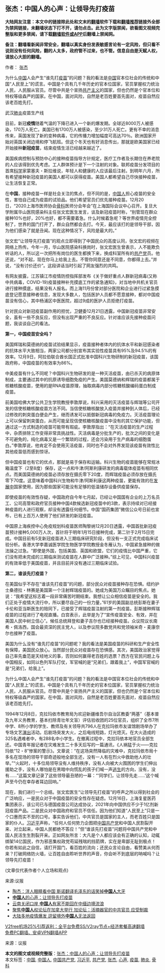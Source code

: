  <h2>张杰：中国人的心声：让领导先打疫苗</h2> <p class="notice"><b>大陆网友注意：本文中的链接除此处和文末的<a href="https://github.com/bannedbook/fanqiang" >翻墙</a>软件下载和<a href="https://github.com/killgcd/justmysocks/blob/master/README.md">翻墙推荐</a>链接外全部为禁网链接，未翻墙状态下打不开，请勿点击。此为文字版禁闻，欲看图文视频完整版和更多禁闻，请下载<a href="https://github.com/bannedbook/fanqiang">翻墙软件或APP</a>后翻墙上禁闻网。</p><p>备注：翻墙看新闻非常安全，翻墙以真实身份发表敏感言论有一定风险，但只看不说则没有任何风险，翻的人太多，政府管不过来，也不管。信息自由是天赋人权，请放心大胆的翻墙。</b></p>  <div class="entry"> <p>作者： <a href="https://www.bannedbook.org/bnews/tag/%e5%bc%a0%e6%9d%b0/" class="st_tag internal_tag" rel="tag" title="标签 张杰 下的日志">张杰</a></p> <p id="summary">为什么<span class='wp_keywordlink_affiliate'><a href="https://www.bannedbook.org/" title="中国" target="_blank">中国</a></span>人会产生“谁先打<a href="https://www.bannedbook.org/bnews/tag/%e7%96%ab%e8%8b%97/" class="st_tag internal_tag" rel="tag" title="标签 疫苗 下的日志">疫苗</a>”的问题？我的看法是<a href="https://www.bannedbook.org/bnews/tag/%E4%B8%AD%E5%9B%BD/" class="st_tag internal_tag" rel="tag" title="标签 中国 下的日志">中国</a>官本位社会的传统和中国“人民至上”的谎言。中国是个具有几千年历史的官本位国家，官员掌握权力统治人民，人民服从官员。尽管中共是个宣扬<span class='wp_keywordlink'><a href="https://www.bannedbook.org/forum2/topic6177.html" title="《共产主义的终极目的》" target="_blank">共产主义</a></span>的国家，但也仍然是个官本位和特权等级森严的国家。在中国，面对风险，自然是老百姓要首先面对，疫苗自然应该老百姓先打。</p> <p id="conimg">武汉<a href="https://www.bannedbook.org/bnews/tag/%e8%82%ba%e7%82%8e/" class="st_tag internal_tag" rel="tag" title="标签 肺炎 下的日志">肺炎</a>疫苗生产线</p> <p>目前，新冠<strong>疫情</strong>随着气温的下降已进入一个新的爆发期。全球近8000万人被感染，170万人死亡。美国已有1700万人被感染，至少31万人死亡。更有不幸的消息传来，英国发现了新的变种病毒，它的传播力增加幅度可高达70％。欧洲国家开始对英国关闭边境和停飞航班。但这个冬天也有好消息传出，那就是欧美国家已经开始接种<strong>新冠疫苗</strong>，结束疫情生活已经越来越近了。</p> <p>美国疾病控制与预防中心的接种疫苗指导方针规定，医疗工作者及长期住在养老院的人应该得到优先考虑。工人群体预计是下一个注射的对象。联邦疫苗分发项目的首席<span class='wp_keywordlink'><a href="https://www.bannedbook.org/forum11/topic309.html" title="禁片：“科学”的棍子" target="_blank">科学</a></span>家蒙塞夫・斯拉维说，年轻人和健康的人应该最后注射。到明年六月，所有希望接种新冠疫苗的美国人都可以获得疫苗。美国人都希望自己尽快接种疫苗，让生活恢复正常。</p> <p>在<strong>中国</strong>，接种疫苗一样是社会关注的焦点，但不同的是，<a href="https://www.bannedbook.org/bnews/tag/%e4%b8%ad%e5%9b%bd%e4%ba%ba/" class="st_tag internal_tag" rel="tag" title="标签 中国人 下的日志">中国人</a>担心疫苗的安全性，害怕自己成为疫苗的试验品。他们希望官员们优先接种疫苗。12月20日，“2020上海市医师协会<a href="https://www.bannedbook.org/bnews/tag/%e9%aa%a8%e7%a7%91/" class="st_tag internal_tag" rel="tag" title="标签 骨科 下的日志">骨科</a>医师分会年会”在上海国际会议中心召开。复旦大学附属华山医院感染科主任张文宏医生发言，谈及新冠疫苗时称，“别管现在群众接种10%也好，20%也好，都不需要着急。什么时候着急呢？等世界疫情完全控制了，世界的国门打开了，群众自然都会去打。今天，最应该打的是领导干部，因为他们感染了就是丑闻。现在这种情况下，风险是最大的。”</p>  <p>张文宏“让领导先打疫苗”的观点立即得到了中国民众的高度认同，张文宏的视频在网络上热传。今年一月，华山医院感染科换岗时，张文宏医生曾表示，人不能欺负听话的人，所以这一次把所有岗位的医生都换下来，换成科室所有的<a href="https://www.bannedbook.org/bnews/tag/%e5%85%b1%e4%ba%a7%e5%85%9a/" class="st_tag internal_tag" rel="tag" title="标签 共产党 下的日志">共产党</a>员。他还说，“对不起，现在你马上给我上去。不管你同意还是不同意，你都得上去。”并说，“没有讨价还价”。这段讲话当时引起了网友强烈的共鸣。</p> <p>有网友披露，江苏镇江市疫情防控指挥部发布《关于做好重点人群新冠病毒(又称中共病毒，COVID-19)疫苗接种补充摸底工作的紧急通知》，对当地中共机关官员进行接种摸底，结果没有人报名。而上海11月份曾对部分医院和企业进行过紧急摸底登记愿意接种者信息，发现大多数人，包括医护人员都不愿意接种，都对中国疫苗没有信心，其中杨浦区中医医院，超过9成的医护人员拒绝打疫苗。</p> <p>针对民众对新冠疫苗副作用的担忧，卫健委12月21日透露，中国新冠疫苗非常安全，虽有一些不良反应，但没有出现严重的不良反应。针对谁应该先接种疫苗问题，我谈谈自己的看法。</p> <p><strong>第一，中国疫苗安全吗？</strong></p> <p>美国辉瑞和莫德纳的疫苗试验结果显示，疫苗接种者体内的抗体水平和新冠感染者的抗体水平大致相当，两家公司都分别宣布其实验性疫苗具有95%及94.5%的有效率。12月9日，阿拉伯联合酋长国正式批准中国科兴生物研制的新冠疫苗，该国政府称，中国疫苗的有效率为86%。</p> <p>中美疫苗有什么不同呢？中国科兴生物研发的是一种灭活疫苗，由已杀灭的病原体制成，主要通过其中的抗原诱导细胞免疫的产生。美国莫德纳和辉瑞的疫苗都属于核糖核酸疫苗，使用的是RNA疫苗原理，抽取病毒内部分核糖核酸编码蛋白制成疫苗。</p>  <p>前美国哈佛大学公共卫生学院教授李敦厚说，科兴采用的灭活疫苗与辉瑞等公司开发的信使核糖核酸疫苗方法不同。当信使核糖核酸放入疫苗并接种到人体后，已经过修改的刺突蛋白便会产生，继而诱发可以抵御新冠病毒的免疫力。灭活疫苗理论上可以保留刺突蛋白，从而可能呈现信使核糖核酸疫苗中没有的其它保护功能，但通过这一方式制造的疫苗可能带有瑕疵。李敦厚指出：“在灭活疫苗的生产过程中，杂质排除工作变得非常具挑战性。灭活病毒是分批生产的，批次之间的变化是不可避免的，纯化病毒又是一个繁琐的过程，还会污染用于生产病毒的细胞蛋白。”李敦厚说，他肯定不会使用灭活疫苗，同时也不会对外界发现该疫苗有效性比其他疫苗低而感到惊讶。</p> <p>但中国疫苗也有它的优点，那就是易于保存和运输。科兴生物的疫苗能够在常规冰箱温度下（2至8度）保存，这一点和牛津/阿斯利康研发的病毒载体疫苗有相同优点。而美国莫德纳的疫苗必须存放在摄氏零下20度，而辉瑞疫苗必须存放在摄氏零下70度。这意味着中国科兴生物和牛津/阿斯利康这两种疫苗，更能有效的在<span class='wp_keywordlink'><a href="https://www.bannedbook.org/forum11/topic335.html" title="禁片：发展中出现的问题，只能靠发展解决？" target="_blank">发展中</a></span>国家使用，因为那些国家可能没有足够的低温储存设备供疫苗保存。</p> <p>即使疫苗的有效性存疑，中国政府自今年七月起，已经让中国国有企业的上万名员工、公司高管和政府官员接种中国4款候选新冠疫苗中的3款，表示持续对已经接种疫苗的人进行观察，却没有透露任何细节。中国“国药集团”微信公众号日前也宣布，已有上百万人使用了他们研发的新冠疫苗。</p> <p>中国原上海疾控中心免疫规划科疫苗医师陶黎纳12月20日透露，中国首批新冠疫苗预计接种5,000万人次，首针将于明年1月15日接种完成，第二针于2月15日完成。中国目前有5支新冠疫苗进入三期临床研究阶段，但没有一支正式完成临床试验分析。香港大学李嘉诚医学院生物医学学院教授金冬雁认为，中国紧急接种的做法操之过急。“即使是外国，包括美国、英国和欧盟，它们的疫情比中国严重，它们没有把未完成的三期临床测试疫苗在人群中广泛接种。”综上可见，中国科兴疫苗的有效率低于美国疫苗，并且目前并没有通过三期临床试验。</p> <p><strong>第二，谁该先打疫苗？</strong></p> <p>在美国似乎不存在“谁该先打疫苗”的问题，部分民众对疫苗接种存在恐惧。纽约护士桑德拉・林赛是美国第一个注射辉瑞疫苗的。她成为美国万众瞩目的焦点。她说：“我希望这标志着一段非常痛苦时期结束。我想让公众相信疫苗是安全的。我们正处于疫情大流行中，所以要尽自己的一份力量，”61岁的美国副总统彭斯在妻子卡伦和亚当斯医生的陪同下，已接受了辉瑞疫苗注射的第一剂疫苗。彭斯接种辉瑞疫苗的过程进行了电视直播。白宫表示，此举是为了“宣传疫苗安全、有效，并在美国人民中树立信心”。候任总统拜登和妻子吉尔也已经接种疫苗。众议院议长南希・佩洛西，国会最资深的民主党人，以及参议院多数党共和党领袖米奇・麦康奈尔也接种了疫苗。</p>  <p>美国为什么没有“谁先打疫苗”的问题呢？我的看法是美国疫苗的科研和生产安全性有保障，美国民众放心。当然部分民众对疫苗存在恐惧感。其次，美国政治家觉得自己率先垂范是天经地义的事，否则如何赢得老百姓的选票？西方在官民问题上与中国相反，如同以色列军队打仗，军官喊的是“兄弟们，跟着我上”，中国军官喊的是“兄弟们，给我上”。</p> <p>为什么中国人会产生“谁先打疫苗”的问题？我的看法是中国官本位社会的传统和中国“人民至上”的谎言。中国是个具有几千年历史的官本位国家，官员掌握权力统治人民，人民服从官员。尽管中共是个宣扬共产主义的国家，但也仍然是个官本位和特权等级森严的国家。在中国，面对风险，自然是老百姓要首先面对，疫苗自然应该老百姓先打。</p> <p>1994年12月8日，克拉玛依市教育局为欢迎新疆维吾尔自治区教委“两基”（基本普及九年义务教育，基本扫除青壮年文盲）评估验收团的25位官员，组织了全市7所中学、8所小学的学生、教师及有关领导共796人在克拉玛依市友谊馆剧场举办了专场文艺<span class='wp_keywordlink_affiliate'><a href="https://zh-cn.shenyunperformingarts.org/" title="演出" target="_blank">演出</a></span>活动。后剧场突发大火，之后电线短路，灯光熄灭。在大火造成的325名遇难者中，有288名中小学生。在撤离过程中，克拉玛依本地官员全部生还。中国青年报记者在灾难发生二十多天后写的一篇通讯，《人祸猛于火——克拉玛依“12・8”惨案的警示》。文章说：“在这场突然降临的灾难中，克拉玛依市局十多名在现场的领导干部奇迹般地全部生还，没有一人有在烈火中救助他人的壮举。”“火起时，十多位局领导没有人维持秩序，没有人向被大火围困的学生们伸出援助之手，没有人哪怕是在黑暗中向慌乱的孩子们喊一声<span class='wp_keywordlink'><a href="https://www.bannedbook.org/forum5/topic38.html" title="劫难逃生有秘诀" target="_blank">逃生</a></span>的方向，没有，没有……”这篇文章记录了这些领导最丑陋的一幕：“‘同学们，让领导先走……’这个喊声至今仍在幸存者耳边回响。”</p> <p>现在，我们进行一个总结。张文宏医生“让领导先打疫苗”的呼声之所以得到社会的广泛响应，一是民众对于中国疫苗的安全性存在疑虑。12月16日，上海复星医药集团表示，该公司已与德国疫苗公司达成协议，2021年向中国供应不少于1亿剂新冠疫苗产品。二是民众对中国政府和官员不信任。因为他们知道“人民至上”只是一个口惠而实不至的口号。事实告诉他们，中共官员是国家的主人，而老百姓只是国家的仆人。<a href="https://www.bannedbook.org/bnews/tag/%e4%b9%a0%e8%bf%91%e5%b9%b3/" class="st_tag internal_tag" rel="tag" title="标签 习近平 下的日志">习近平</a>声称，“任何人任何势力企图把<a href="https://www.bannedbook.org/bnews/tag/%e4%b8%ad%e5%9b%bd%e5%85%b1%e4%ba%a7%e5%85%9a/" class="st_tag internal_tag" rel="tag" title="标签 中国共产党 下的日志">中国共产党</a>和中国人民割裂开来、对立起来，中国人民都绝不答应！”但“谁该先打疫苗”问题将中国共产党和中国人民活生生割裂开来。正如网友所言：大凡是个人都应该会有正确的认知，动辄绑架14亿国民，作为邪恶集权政党苟延残喘的挡箭牌，实在是卑鄙无耻到极点！你若有如此之自信，请打开国门，看百姓的流向；还民众言论自由，看赞美从何而来？打破网络防火墙，让百姓自由聆听世界的声音，你会听不到底层的呐喊吗？让领导先打疫苗！</p> <p>(文章仅代表作者个人立场和观点)</p> <p>来源:议报</p>  <ul class='op-related-articles' title='相关阅读'> <li><a href='https://www.bannedbook.org/bnews/comments/20201225/1454611.html' target='_blank'>陶杰：洋人眼睛看中国 斯诺翻译毛泽东的话笑掉<b>中国人</b>大牙</a></li> <li><a href='https://www.bannedbook.org/bnews/comments/20201225/1454558.html' target='_blank'><b>中国人</b>的心声：让领导先打疫苗</a></li> <li><a href='https://www.bannedbook.org/bnews/cbnews/20201225/1454451.html' target='_blank'>云南关闭口岸 <b>中国人</b>有家不能回在中缅边境流浪</a></li> <li><a href='https://www.bannedbook.org/bnews/bannedvideo/20201225/1454389.html' target='_blank'>聚焦<b>中国人</b>权论坛在加拿大举行 加论坛：活摘器官的中共官员 应受制裁</a></li> <li><a href='https://www.bannedbook.org/bnews/taiwannews/20201224/1454368.html' target='_blank'>大陆多地疫情爆发 逗留境外<b>中国人</b>无法返回</a></li> </ul> <p class="texttj"> <a href="https://github.com/bannedbook/fanqiang/wiki/V2ray%E6%9C%BA%E5%9C%BA" target="_blank">V2free机场25%引荐返利：全平台免费SS/V2ray节点+经济套餐高速翻墙</a><br/> <a href="https://github.com/bannedbook/fanqiang/wiki/%E7%A6%81%E9%97%BB%E7%BD%91%E5%AE%89%E5%8D%93%E7%BF%BB%E5%A2%99%E6%96%B0%E9%97%BBAPP" target="_blank">免费PC翻墙、安卓VPN翻墙APP</a></p><p> 来源：议报 </p><a name='sharetosocial'></a>       <div><b>本文的图文或视频完整版</b>：<a href='https://www.bannedbook.org/bnews/comments/20201225/1454638.html'>张杰：中国人的心声：让领导先打疫苗</a></div>  </div><!--END ENTRY--> <div class="postfooter"> <div>本文标签：<a href="https://www.bannedbook.org/bnews/tag/%E4%B8%AD%E5%9B%BD/" rel="tag">中国</a>, <a href="https://www.bannedbook.org/bnews/tag/%e4%b8%ad%e5%9b%bd%e4%ba%ba/" rel="tag">中国人</a>, <a href="https://www.bannedbook.org/bnews/tag/%e4%b8%ad%e5%9b%bd%e5%85%b1%e4%ba%a7%e5%85%9a/" rel="tag">中国共产党</a>, <a href="https://www.bannedbook.org/bnews/tag/%e4%b9%a0%e8%bf%91%e5%b9%b3/" rel="tag">习近平</a>, <a href="https://www.bannedbook.org/bnews/tag/%e5%85%b1%e4%ba%a7%e5%85%9a/" rel="tag">共产党</a>, <a href="https://www.bannedbook.org/bnews/tag/%e5%bc%a0%e6%9d%b0/" rel="tag">张杰</a>, <a href="https://www.bannedbook.org/bnews/tag/%E5%BF%83%E5%A3%B0/" rel="tag">心声</a>, <a href="https://www.bannedbook.org/bnews/tag/%e7%96%ab%e8%8b%97/" rel="tag">疫苗</a>, <a href="https://www.bannedbook.org/bnews/tag/%e8%82%ba%e7%82%8e/" rel="tag">肺炎</a>, <a href="https://www.bannedbook.org/bnews/tag/%e9%aa%a8%e7%a7%91/" rel="tag">骨科</a></div>  </div><!--END POSTFOOTER--> 